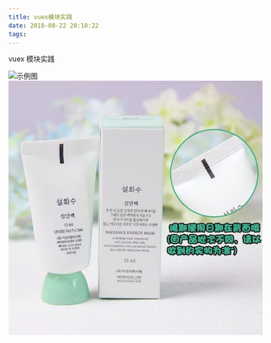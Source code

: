```yaml
---
title: vuex模块实践
date: 2018-08-22 20:10:22
tags:
---
```

vuex 模块实践
<!--more-->
![示例图](2018/08/22/vuex模块实践/vuex模块实践列表.GIF)
![tater](vuex模块实践/CgvUBVq3OsmAJJeIAAFvORJwtA0128_1_1_n_w_o.jpg)
